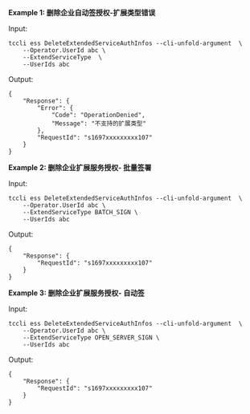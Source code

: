 **Example 1: 删除企业自动签授权-扩展类型错误**



Input: 

```
tccli ess DeleteExtendedServiceAuthInfos --cli-unfold-argument  \
    --Operator.UserId abc \
    --ExtendServiceType  \
    --UserIds abc
```

Output: 
```
{
    "Response": {
        "Error": {
            "Code": "OperationDenied",
            "Message": "不支持的扩展类型"
        },
        "RequestId": "s1697xxxxxxxxx107"
    }
}
```

**Example 2: 删除企业扩展服务授权- 批量签署**



Input: 

```
tccli ess DeleteExtendedServiceAuthInfos --cli-unfold-argument  \
    --Operator.UserId abc \
    --ExtendServiceType BATCH_SIGN \
    --UserIds abc
```

Output: 
```
{
    "Response": {
        "RequestId": "s1697xxxxxxxxx107"
    }
}
```

**Example 3: 删除企业扩展服务授权- 自动签**



Input: 

```
tccli ess DeleteExtendedServiceAuthInfos --cli-unfold-argument  \
    --Operator.UserId abc \
    --ExtendServiceType OPEN_SERVER_SIGN \
    --UserIds abc
```

Output: 
```
{
    "Response": {
        "RequestId": "s1697xxxxxxxxx107"
    }
}
```


